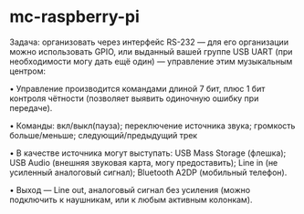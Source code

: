 # mc-raspberry-pi

Задача: организовать через интерфейс RS-232 — для его организации можно использовать GPIO, или выданный вашей группе USB UART (при необходимости могу дать ещё один) — управление этим музыкальным центром:

• Управление производится командами длиной 7 бит, плюс 1 бит контроля чётности (позволяет выявить одиночную ошибку при передаче).

• Команды: вкл/выкл(пауза); переключение источника звука; громкость больше/меньше; следующий/предыдущий трек

• В качестве источника могут выступать: USB Mass Storage (флешка); USB Audio (внешняя звуковая карта, могу предоставить); Line in (не усиленный аналоговый сигнал); Bluetooth A2DP (мобильный телефон).

• Выход — Line out, аналоговый сигнал без усиления (можно подключить к наушникам, или к любым активным колонкам).
